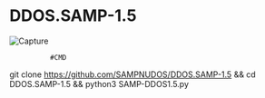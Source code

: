 # DDOS.SAMP-1.5

![Capture](https://user-images.githubusercontent.com/111334471/230767315-ab524c69-25fa-4610-8a4b-3ac134aebcb1.PNG)

              #CMD
git clone https://github.com/SAMPNUDOS/DDOS.SAMP-1.5 && cd DDOS.SAMP-1.5 && python3 SAMP-DDOS1.5.py
